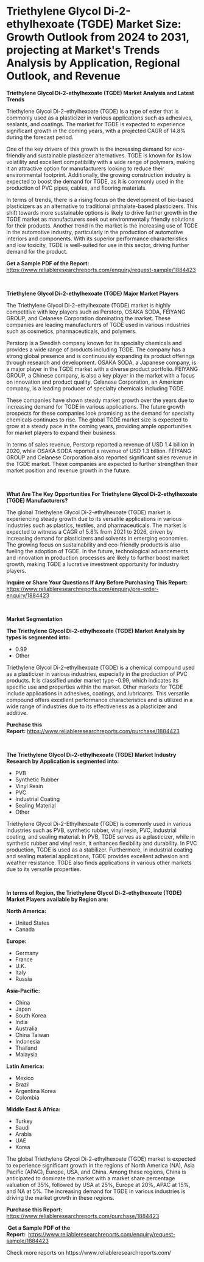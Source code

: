<p><h1>Triethylene Glycol Di-2-ethylhexoate (TGDE) Market Size: Growth Outlook from 2024 to 2031, projecting at Market's Trends Analysis by Application, Regional Outlook, and Revenue</h1></p><p><strong>Triethylene Glycol Di-2-ethylhexoate (TGDE) Market Analysis and Latest Trends</strong></p>
<p><p>Triethylene Glycol Di-2-ethylhexoate (TGDE) is a type of ester that is commonly used as a plasticizer in various applications such as adhesives, sealants, and coatings. The market for TGDE is expected to experience significant growth in the coming years, with a projected CAGR of 14.8% during the forecast period. </p><p>One of the key drivers of this growth is the increasing demand for eco-friendly and sustainable plasticizer alternatives. TGDE is known for its low volatility and excellent compatibility with a wide range of polymers, making it an attractive option for manufacturers looking to reduce their environmental footprint. Additionally, the growing construction industry is expected to boost the demand for TGDE, as it is commonly used in the production of PVC pipes, cables, and flooring materials.</p><p>In terms of trends, there is a rising focus on the development of bio-based plasticizers as an alternative to traditional phthalate-based plasticizers. This shift towards more sustainable options is likely to drive further growth in the TGDE market as manufacturers seek out environmentally friendly solutions for their products. Another trend in the market is the increasing use of TGDE in the automotive industry, particularly in the production of automotive interiors and components. With its superior performance characteristics and low toxicity, TGDE is well-suited for use in this sector, driving further demand for the product.</p></p>
<p><strong>Get a Sample PDF of the Report:&nbsp;</strong> <a href="https://www.reliableresearchreports.com/enquiry/request-sample/1884423">https://www.reliableresearchreports.com/enquiry/request-sample/1884423</a></p>
<p>&nbsp;</p>
<p><strong>Triethylene Glycol Di-2-ethylhexoate (TGDE) Major Market Players</strong></p>
<p><p>The Triethylene Glycol Di-2-ethylhexoate (TGDE) market is highly competitive with key players such as Perstorp, OSAKA SODA, FEIYANG GROUP, and Celanese Corporation dominating the market. These companies are leading manufacturers of TGDE used in various industries such as cosmetics, pharmaceuticals, and polymers.</p><p>Perstorp is a Swedish company known for its specialty chemicals and provides a wide range of products including TGDE. The company has a strong global presence and is continuously expanding its product offerings through research and development. OSAKA SODA, a Japanese company, is a major player in the TGDE market with a diverse product portfolio. FEIYANG GROUP, a Chinese company, is also a key player in the market with a focus on innovation and product quality. Celanese Corporation, an American company, is a leading producer of specialty chemicals including TGDE.</p><p>These companies have shown steady market growth over the years due to increasing demand for TGDE in various applications. The future growth prospects for these companies look promising as the demand for specialty chemicals continues to rise. The global TGDE market size is expected to grow at a steady pace in the coming years, providing ample opportunities for market players to expand their business.</p><p>In terms of sales revenue, Perstorp reported a revenue of USD 1.4 billion in 2020, while OSAKA SODA reported a revenue of USD 1.3 billion. FEIYANG GROUP and Celanese Corporation also reported significant sales revenue in the TGDE market. These companies are expected to further strengthen their market position and revenue growth in the future.</p></p>
<p>&nbsp;</p>
<p><strong>What Are The Key Opportunities For Triethylene Glycol Di-2-ethylhexoate (TGDE) Manufacturers?</strong></p>
<p><p>The global Triethylene Glycol Di-2-ethylhexoate (TGDE) market is experiencing steady growth due to its versatile applications in various industries such as plastics, textiles, and pharmaceuticals. The market is expected to witness a CAGR of 5.8% from 2021 to 2026, driven by increasing demand for plasticizers and solvents in emerging economies. The growing focus on sustainability and eco-friendly products is also fueling the adoption of TGDE. In the future, technological advancements and innovation in production processes are likely to further boost market growth, making TGDE a lucrative investment opportunity for industry players.</p></p>
<p><strong>Inquire or Share Your Questions If Any Before Purchasing This Report:</strong> <a href="https://www.reliableresearchreports.com/enquiry/pre-order-enquiry/1884423">https://www.reliableresearchreports.com/enquiry/pre-order-enquiry/1884423</a></p>
<p>&nbsp;</p>
<p><strong>Market Segmentation</strong></p>
<p><strong>The Triethylene Glycol Di-2-ethylhexoate (TGDE) Market Analysis by types is segmented into:</strong></p>
<p><ul><li>0.99</li><li>Other</li></ul></p>
<p><p>Triethylene Glycol Di-2-ethylhexoate (TGDE) is a chemical compound used as a plasticizer in various industries, especially in the production of PVC products. It is classified under market type -0.99, which indicates its specific use and properties within the market. Other markets for TGDE include applications in adhesives, coatings, and lubricants. This versatile compound offers excellent performance characteristics and is utilized in a wide range of industries due to its effectiveness as a plasticizer and additive.</p></p>
<p><strong>Purchase this Report:&nbsp;</strong><a href="https://www.reliableresearchreports.com/purchase/1884423">https://www.reliableresearchreports.com/purchase/1884423</a></p>
<p>&nbsp;</p>
<p><strong>The Triethylene Glycol Di-2-ethylhexoate (TGDE) Market Industry Research by Application is segmented into:</strong></p>
<p><ul><li>PVB</li><li>Synthetic Rubber</li><li>Vinyl Resin</li><li>PVC</li><li>Industrial Coating</li><li>Sealing Material</li><li>Other</li></ul></p>
<p><p>Triethylene Glycol Di-2-Ethylhexoate (TGDE) is commonly used in various industries such as PVB, synthetic rubber, vinyl resin, PVC, industrial coating, and sealing material. In PVB, TGDE serves as a plasticizer, while in synthetic rubber and vinyl resin, it enhances flexibility and durability. In PVC production, TGDE is used as a stabilizer. Furthermore, in industrial coating and sealing material applications, TGDE provides excellent adhesion and weather resistance. TGDE also finds applications in various other markets due to its versatile properties.</p></p>
<p>&nbsp;</p>
<p><strong>In terms of Region, the Triethylene Glycol Di-2-ethylhexoate (TGDE) Market Players available by Region are:</strong></p>
<p>
    <p> <strong> North America: </strong>
        <ul>
            <li>United States</li>
            <li>Canada</li>
        </ul>
        </p> 
    <p> <strong> Europe: </strong>
        <ul>
            <li>Germany</li>
            <li>France</li>
            <li>U.K.</li>
            <li>Italy</li>
            <li>Russia</li>
        </ul>
        </p> 
    <p> <strong> Asia-Pacific: </strong>
        <ul>
            <li>China</li>
            <li>Japan</li>
            <li>South Korea</li>
            <li>India</li>
            <li>Australia</li>
            <li>China Taiwan</li>
            <li>Indonesia</li>
            <li>Thailand</li>
            <li>Malaysia</li>
        </ul>
        </p> 
    <p> <strong> Latin America: </strong>
        <ul>
            <li>Mexico</li>
            <li>Brazil</li>
            <li>Argentina Korea</li>
            <li>Colombia</li>
        </ul>
        </p> 
    <p> <strong> Middle East & Africa: </strong>
        <ul>
            <li>Turkey</li>
            <li>Saudi</li>
            <li>Arabia</li>
            <li>UAE</li>
            <li>Korea</li>
        </ul>
    </p>
    </p>
<p><p>The global Triethylene Glycol Di-2-ethylhexoate (TGDE) market is expected to experience significant growth in the regions of North America (NA), Asia Pacific (APAC), Europe, USA, and China. Among these regions, China is anticipated to dominate the market with a market share percentage valuation of 35%, followed by USA at 25%, Europe at 20%, APAC at 15%, and NA at 5%. The increasing demand for TGDE in various industries is driving the market growth in these regions.</p></p>
<p><strong>Purchase this Report: </strong><a href="https://www.reliableresearchreports.com/purchase/1884423">https://www.reliableresearchreports.com/purchase/1884423</a></p>
<p>&nbsp;<strong>Get a Sample PDF of the Report:&nbsp;&nbsp;</strong><a href="https://www.reliableresearchreports.com/enquiry/request-sample/1884423">https://www.reliableresearchreports.com/enquiry/request-sample/1884423</a></p>
<p><strong></strong></p>
<p>Check more reports on https://www.reliableresearchreports.com/</p>